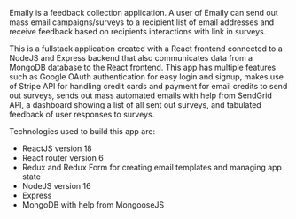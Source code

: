 Emaily is a feedback collection application. A user of Emaily can send out mass email campaigns/surveys to a recipient list of email addresses and receive feedback based on recipients interactions with link in surveys.

This is a fullstack application created with a React frontend connected to a NodeJS and Express backend that also communicates data from a MongoDB database to the React frontend. This app has multiple features such as Google OAuth authentication for easy login and signup, makes use of Stripe API for handling credit cards and payment for email credits to send out surveys, sends out mass automated emails with help from SendGrid API, a dashboard showing a list of all sent out surveys, and tabulated feedback of user responses to surveys.

Technologies used to build this app are:
- ReactJS version 18
- React router version 6
- Redux and Redux Form for creating email templates and managing app state
- NodeJS version 16
- Express
- MongoDB with help from MongooseJS